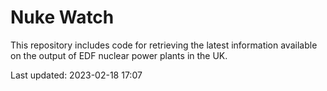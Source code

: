# Nuke Watch

This repository includes code for retrieving the latest information available on the output of EDF nuclear power plants in the UK.

Last updated: 2023-02-18 17:07